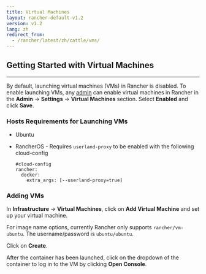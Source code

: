 ```yaml
---
title: Virtual Machines
layout: rancher-default-v1.2
version: v1.2
lang: zh
redirect_from:
  - /rancher/latest/zh/cattle/vms/
---
```


## Getting Started with Virtual Machines
---

By default, launching virtual machines (VMs) in Rancher is disabled. To enable launching VMs, any [admin]({{site.baseurl}}/rancher/{{page.version}}/{{page.lang}}/configuration/access-control/#admin) can enable virtual machines in Rancher in the **Admin** -> **Settings** -> **Virtual Machines** section. Select **Enabled** and click **Save**.

### Hosts Requirements for Launching VMs

* Ubuntu
* RancherOS - Requires `userland-proxy` to be enabled with the following cloud-config

   ```
   #cloud-config
   rancher:
     docker:
       extra_args: [--userland-proxy=true]                                                                                                   
   ```

### Adding VMs

In **Infrastructure** -> **Virtual Machines**, click on **Add Virtual Machine** and set up your virtual machine.

For image name options, currently Rancher only supports `rancher/vm-ubuntu`. The username/password is `ubuntu/ubuntu`.

Click on **Create**.

After the container has been launched, click on the dropdown of the container to log in to the VM by clicking **Open Console**.
